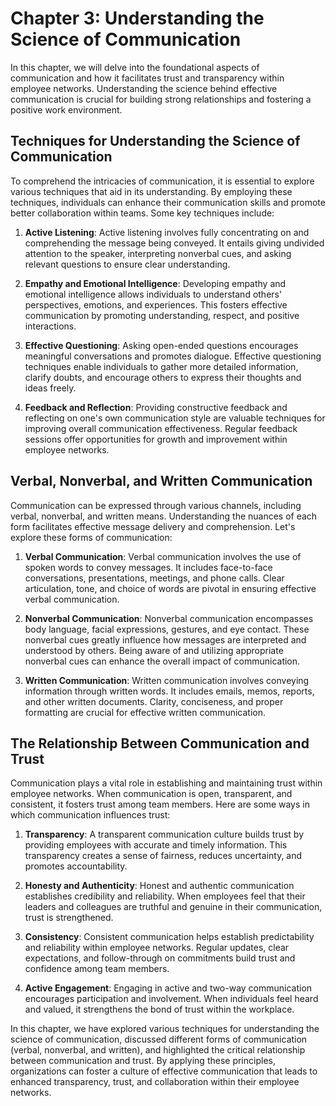 Chapter 3: Understanding the Science of Communication
=====================================================

In this chapter, we will delve into the foundational aspects of communication and how it facilitates trust and transparency within employee networks. Understanding the science behind effective communication is crucial for building strong relationships and fostering a positive work environment.

Techniques for Understanding the Science of Communication
---------------------------------------------------------

To comprehend the intricacies of communication, it is essential to explore various techniques that aid in its understanding. By employing these techniques, individuals can enhance their communication skills and promote better collaboration within teams. Some key techniques include:

1. **Active Listening**: Active listening involves fully concentrating on and comprehending the message being conveyed. It entails giving undivided attention to the speaker, interpreting nonverbal cues, and asking relevant questions to ensure clear understanding.

2. **Empathy and Emotional Intelligence**: Developing empathy and emotional intelligence allows individuals to understand others' perspectives, emotions, and experiences. This fosters effective communication by promoting understanding, respect, and positive interactions.

3. **Effective Questioning**: Asking open-ended questions encourages meaningful conversations and promotes dialogue. Effective questioning techniques enable individuals to gather more detailed information, clarify doubts, and encourage others to express their thoughts and ideas freely.

4. **Feedback and Reflection**: Providing constructive feedback and reflecting on one's own communication style are valuable techniques for improving overall communication effectiveness. Regular feedback sessions offer opportunities for growth and improvement within employee networks.

Verbal, Nonverbal, and Written Communication
--------------------------------------------

Communication can be expressed through various channels, including verbal, nonverbal, and written means. Understanding the nuances of each form facilitates effective message delivery and comprehension. Let's explore these forms of communication:

1. **Verbal Communication**: Verbal communication involves the use of spoken words to convey messages. It includes face-to-face conversations, presentations, meetings, and phone calls. Clear articulation, tone, and choice of words are pivotal in ensuring effective verbal communication.

2. **Nonverbal Communication**: Nonverbal communication encompasses body language, facial expressions, gestures, and eye contact. These nonverbal cues greatly influence how messages are interpreted and understood by others. Being aware of and utilizing appropriate nonverbal cues can enhance the overall impact of communication.

3. **Written Communication**: Written communication involves conveying information through written words. It includes emails, memos, reports, and other written documents. Clarity, conciseness, and proper formatting are crucial for effective written communication.

The Relationship Between Communication and Trust
------------------------------------------------

Communication plays a vital role in establishing and maintaining trust within employee networks. When communication is open, transparent, and consistent, it fosters trust among team members. Here are some ways in which communication influences trust:

1. **Transparency**: A transparent communication culture builds trust by providing employees with accurate and timely information. This transparency creates a sense of fairness, reduces uncertainty, and promotes accountability.

2. **Honesty and Authenticity**: Honest and authentic communication establishes credibility and reliability. When employees feel that their leaders and colleagues are truthful and genuine in their communication, trust is strengthened.

3. **Consistency**: Consistent communication helps establish predictability and reliability within employee networks. Regular updates, clear expectations, and follow-through on commitments build trust and confidence among team members.

4. **Active Engagement**: Engaging in active and two-way communication encourages participation and involvement. When individuals feel heard and valued, it strengthens the bond of trust within the workplace.

In this chapter, we have explored various techniques for understanding the science of communication, discussed different forms of communication (verbal, nonverbal, and written), and highlighted the critical relationship between communication and trust. By applying these principles, organizations can foster a culture of effective communication that leads to enhanced transparency, trust, and collaboration within their employee networks.
